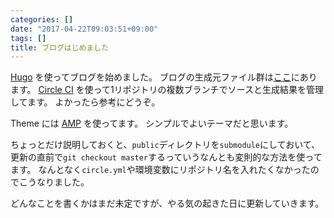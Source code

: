 ```yaml
---
categories: []
date: "2017-04-22T09:03:51+09:00"
tags: []
title: ブログはじめました
---
```


[Hugo](//gohugo.io) を使ってブログを始めました。
ブログの生成元ファイル群は[ここ](//github.com/Warashi/warashi.github.io)にあります。
[Circle CI](//ciecleci.com) を使って1リポジトリの複数ブランチでソースと生成結果を管理してます。
よかったら参考にどうぞ。

Theme には [AMP](//github.com/pdevty/amp) を使ってます。
シンプルでよいテーマだと思います。

ちょっとだけ説明しておくと、`public`ディレクトリを`submodule`にしておいて、更新の直前で`git checkout master`するっていうなんとも変則的な方法を使ってます。
なんとなく`circle.yml`や環境変数にリポジトリ名を入れたくなかったのでこうなりました。

どんなことを書くかはまだ未定ですが、やる気の起きた日に更新していきます。
